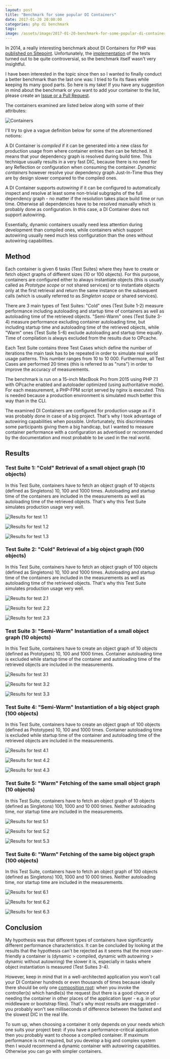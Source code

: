 ```yaml
---
layout: post
title: "Benchmark for some popular DI Containers"
date: 2017-01-20 20:00:00
categories: php di benchmark
tags:
image: /assets/image/2017-01-20-benchmark-for-some-popular-di-containers/cover.jpg
---
```


In 2014, a really interesting benchmark about DI Containers for PHP was [published on Sitepoint][sitepoint-article].
Unfortunately, the [implementation][old-benchmark] of the tests turned out to be quite controversial, so the benchmark
itself wasn't very insightful.

I have been interested in the topic since then so I wanted to finally conduct a better benchmark than the last one was:
I tried to fix its flaws while keeping its many good parts. So here is my take! If you have any suggestion in mind about
the benchmark or you want to add your container to the list, please create an [Issue or a Pull Request][github-repo].

The containers examined are listed below along with some of their attributes:

![Containers][containers]

I'll try to give a vague definition below for some of the aforementioned notions:

A DI Container is _compiled_ if it can be generated into a new class for production usage from where container entries
then can be fetched. It means that your dependency graph is resolved during build time. This technique usually results
in a very fast DIC, because there is no need for any Reflection or configuration when consuming the container.
_Dynamic containers_ however resolve your dependency graph Just-In-Time thus they are by design slower compared to the compiled
ones.

A DI Container supports _autowiring_ if it can be configured to automatically inspect and resolve at least some
non-trivial subgraphs of the full dependency graph - no matter if the resolution takes place build time or run time.
Otherwise all dependencies have to be resolved manually which is probably done as configuration. In this case, a
DI Container does not support autowiring.

Essentially, dynamic containers usually need less attention during development than compiled ones, while containers
which support autowiring usually need much less configuration than the ones without autowiring capabilities.

## Method

Each container is given 6 tasks (Test Suites) where they have to create or fetch object graphs of different
sizes (10 or 100 objects). For this purpose, containers are configured either to always instantiate objects (this is
usually called as _Prototype scope_ or not shared services) or to instantiate objects only at the first retrieval and
return the same instance on the subsequent calls (which is usually referred to as _Singleton scope_ or shared services).

There are 3 main types of Test Suites: "Cold" ones (Test Suite 1-2) measure performance including autoloading and
startup time of containers as well as autoloading time of the retrieved objects. "Semi-Warm" ones (Test Suite 3-4)
measure performance excluding container autoloading time, but including startup time and autoloading time of the
retrieved objects, while "Warm" ones (Test Suite 5-6) exclude autoloading and startup time equally. Time of compilation
is always excluded from the results due to OPcache.

Each Test Suite contains three Test Cases which define the number of iterations the main task has to be repeated in
order to simulate real world usage patterns. This number ranges from 10 to 10 000. Furthermore, all Test Cases are
performed 20 times (this is referred to as "runs") in order to improve the accuracy of measurements.

The benchmark is run on a 15-inch MacBook Pro from 2015 using PHP 7.1 with OPcache enabled and autoloader
optimized (using authoritative mode). For each measurement, a PHP-FPM script served by nginx is executed. This is
needed because a production environment is simulated much better this way than in the CLI.

The examined DI Containers are configured for production usage as if it was probably done in case of a big project.
That's why I took advantage of autowiring capabilities when possible. Unfortunately, this discriminates some
participants giving them a big handicap, but I wanted to measure container performance with a configuration as
advertised or recommended by the documentation and most probable to be used in the real world.

## Results

### Test Suite 1: "Cold" Retrieval of a small object graph (10 objects)

In this Test Suite, containers have to fetch an object graph of 10 objects (defined as Singletons) 10, 100 and 1000
times. Autoloading and startup time of the containers are included in the measurements as well as autoloading time of
the retrieved objects. That's why this Test Suite simulates production usage very well.

![Results for test 1.1][graph-11]

![Results for test 1.2][graph-12]

![Results for test 1.3][graph-13]

### Test Suite 2: "Cold" Retrieval of a big object graph (100 objects)

In this Test Suite, containers have to fetch an object graph of 100 objects (defined as Singletons) 10, 100 and 1000
times. Autoloading and startup time of the containers are included in the measurements as well as autoloading time of
the retrieved objects. That's why this Test Suite simulates production usage very well.

![Results for test 2.1][graph-21]

![Results for test 2.2][graph-22]

![Results for test 2.3][graph-23]

### Test Suite 3: "Semi-Warm" Instantiation of a small object graph (10 objects)

In this Test Suite, containers have to create an object graph of 10 objects (defined as Prototypes) 10, 100 and 1000
times. Container autoloading time is excluded while startup time of the container and autoloading time of the retrieved
objects are included in the measurements.

![Results for test 3.1][graph-31]

![Results for test 3.2][graph-32]

![Results for test 3.3][graph-33]

### Test Suite 4: "Semi-Warm" Instantiation of a big object graph (100 objects)

In this Test Suite, containers have to create an object graph of 100 objects (defined as Prototypes) 10, 100 and 1000
times. Container autoloading time is excluded while startup time of the container and autoloading time of the retrieved
objects are included in the measurements.

![Results for test 4.1][graph-41]

![Results for test 4.2][graph-42]

![Results for test 4.3][graph-43]

### Test Suite 5: "Warm" Fetching of the same small object graph (10 objects)
  
In this Test Suite, containers have to fetch an object graph of 10 objects (defined as Singletons) 100, 1000 and 10 000
times. Neither autoloading time, nor startup time are included in the measurements.

![Results for test 5.1][graph-51]

![Results for test 5.2][graph-52]

![Results for test 5.3][graph-53]

### Test Suite 6: "Warm" Fetching of the same big object graph (100 objects)

In this Test Suite, containers have to fetch an object graph of 100 objects (defined as Singletons) 100, 1000 and 10 000
times. Neither autoloading time, nor startup time are included in the measurements.

![Results for test 6.1][graph-61]

![Results for test 6.2][graph-62]

![Results for test 6.3][graph-63]

## Conclusion

My hypothesis was that different types of containers have significantly different performance characteristics. It can
be concluded by looking at the results that the hypothesis can't be rejected as it seems that the more user-friendly a
container is (dynamic > compiled, dynamic with autowiring > dynamic without autowiring) the slower it is, especially in
tasks where object instantiation is measured (Test Suites 3-4).

However, keep in mind that in a well-architected application you won't call your DI Container hundreds or even thousands
of times because ideally there should be only one [composition root][composition-root]: when you invoke the
controller(s) which handle(s) the request (but there is a good chance of needing the container in other places of the
application layer - e.g. in your middleware or bootstrap files). That's why most results are exaggerated - you probably
won't see milliseconds of difference between the fastest and the slowest DIC in the real life.

To sum up, when choosing a container it only depends on your needs which one suits your project best: if you have a
performance-critical application then you probably want to choose a compiled container. If maximum performance is not
required, but you develop a big and complex system then I would recommend a dynamic container with autowiring
capabilities. Otherwise you can go with simpler containers.

[sitepoint-article]: https://www.sitepoint.com/php-dependency-injection-container-performance-benchmarks/
[old-benchmark]: https://github.com/TomBZombie/php-dependency-injection-benchmarks
[github-repo]: https://github.com/kocsismate/php-di-container-benchmarks
[jekyll-help]: https://github.com/jekyll/jekyll-help
[composition-root]: http://blog.ploeh.dk/2011/07/28/CompositionRoot/

[containers]:  /assets/image/2017-01-20-benchmark-for-some-popular-di-containers/containers.jpg
[graph-11]: /assets/image/2017-01-20-benchmark-for-some-popular-di-containers/graph-11.jpg
[graph-12]: /assets/image/2017-01-20-benchmark-for-some-popular-di-containers/graph-12.jpg
[graph-13]: /assets/image/2017-01-20-benchmark-for-some-popular-di-containers/graph-13.jpg
[graph-21]: /assets/image/2017-01-20-benchmark-for-some-popular-di-containers/graph-21.jpg
[graph-22]: /assets/image/2017-01-20-benchmark-for-some-popular-di-containers/graph-22.jpg
[graph-23]: /assets/image/2017-01-20-benchmark-for-some-popular-di-containers/graph-23.jpg
[graph-31]: /assets/image/2017-01-20-benchmark-for-some-popular-di-containers/graph-31.jpg
[graph-32]: /assets/image/2017-01-20-benchmark-for-some-popular-di-containers/graph-32.jpg
[graph-33]: /assets/image/2017-01-20-benchmark-for-some-popular-di-containers/graph-33.jpg
[graph-41]: /assets/image/2017-01-20-benchmark-for-some-popular-di-containers/graph-41.jpg
[graph-42]: /assets/image/2017-01-20-benchmark-for-some-popular-di-containers/graph-42.jpg
[graph-43]: /assets/image/2017-01-20-benchmark-for-some-popular-di-containers/graph-43.jpg
[graph-51]: /assets/image/2017-01-20-benchmark-for-some-popular-di-containers/graph-51.jpg
[graph-52]: /assets/image/2017-01-20-benchmark-for-some-popular-di-containers/graph-52.jpg
[graph-53]: /assets/image/2017-01-20-benchmark-for-some-popular-di-containers/graph-53.jpg
[graph-61]: /assets/image/2017-01-20-benchmark-for-some-popular-di-containers/graph-61.jpg
[graph-62]: /assets/image/2017-01-20-benchmark-for-some-popular-di-containers/graph-62.jpg
[graph-63]: /assets/image/2017-01-20-benchmark-for-some-popular-di-containers/graph-63.jpg
